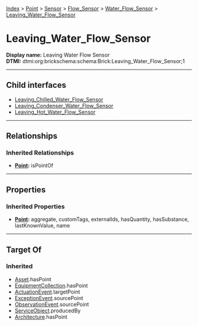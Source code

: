 [Index](../../../../../Index.md) > [Point](../../../../Point.md) > [Sensor](../../../Sensor.md) > [Flow_Sensor](../../Flow_Sensor.md) > [Water_Flow_Sensor](../Water_Flow_Sensor.md) > [Leaving_Water_Flow_Sensor](#)
# Leaving_Water_Flow_Sensor

**Display name:** Leaving Water Flow Sensor<br />
**DTMI:** dtmi:org:brickschema:schema:Brick:Leaving_Water_Flow_Sensor;1

---

## Child interfaces
* [Leaving_Chilled_Water_Flow_Sensor](Leaving_Chilled_Water_Flow_Sensor.md)
* [Leaving_Condenser_Water_Flow_Sensor](Leaving_Condenser_Water_Flow_Sensor.md)
* [Leaving_Hot_Water_Flow_Sensor](Leaving_Hot_Water_Flow_Sensor.md)

---

## Relationships
### Inherited Relationships
* **[Point](../../../../Point.md):** isPointOf

---

## Properties
### Inherited Properties
* **[Point](../../../../Point.md):** aggregate, customTags, externalIds, hasQuantity, hasSubstance, lastKnownValue, name

---

## Target Of
### Inherited
* [Asset](../../../../../Asset/Asset.md).hasPoint
* [EquipmentCollection](../../../../../Collection/AssetCollection/EquipmentCollection/EquipmentCollection.md).hasPoint
* [ActuationEvent](../../../../../Event/PointEvent/ActuationEvent.md).targetPoint
* [ExceptionEvent](../../../../../Event/PointEvent/ExceptionEvent.md).sourcePoint
* [ObservationEvent](../../../../../Event/PointEvent/ObservationEvent.md).sourcePoint
* [ServiceObject](../../../../../Information/ServiceObject/ServiceObject.md).producedBy
* [Architecture](../../../../../Space/Architecture/Architecture.md).hasPoint
